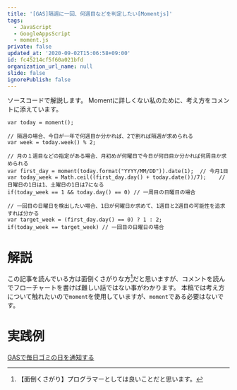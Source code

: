 ```yaml
---
title: '[GAS]隔週に一回、何週目などを判定したい[Momentjs]'
tags:
  - JavaScript
  - GoogleAppsScript
  - moment.js
private: false
updated_at: '2020-09-02T15:06:58+09:00'
id: fc45214cf5f60a021bfd
organization_url_name: null
slide: false
ignorePublish: false
---
```

ソースコードで解説します。
Momentに詳しくない私のために、考え方をコメントに添えています。

```
var today = moment();

// 隔週の場合、今日が一年で何週目か分かれば、2で割れば隔週が求められる
var week = today.week() % 2;

// 月の１週目などの指定がある場合、月初めが何曜日で今日が何日目か分かれば何周目か求められる
var first_day = moment(today.format("YYYY/MM/DD")).date(1);  // 今月1日
var today_week = Math.ceil((first_day.day() + today.date())/7);    // 日曜日の1日は1、土曜日の1日は7になる
if(today_week == 1 && today.day() == 0) // 一周目の日曜日の場合

// 一回目の日曜日を検出したい場合、1日が何曜日か求めて、1週目と2週目の可能性を追求すれば分かる
var target_week = (first_day.day() == 0) ? 1 : 2;
if(today_week == target_week) // 一回目の日曜日の場合  
```

# 解説
この記事を読んでいる方は面倒くさがりな方[^1]だと思いますが、コメントを読んでフローチャートを書けば難しい話ではない事がわかります。
本稿では考え方について触れたいので`moment`を使用していますが、`moment`である必要はないです。

[^1]: 【面倒くさがり】プログラマーとしては良いことだと思います。

# 実践例
[GASで毎日ゴミの日を通知する](https://github.com/shimajima-eiji/Hosting/blob/GAS-timetrigger/%E3%82%B4%E3%83%9F%E3%81%AE%E6%97%A5.gs)
